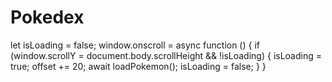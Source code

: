 # Pokedex
let isLoading = false;
window.onscroll = async function () {
    if (window.scrollY = document.body.scrollHeight && !isLoading) {
        isLoading = true;
        offset += 20;
        await loadPokemon();
        isLoading = false;
    }
}